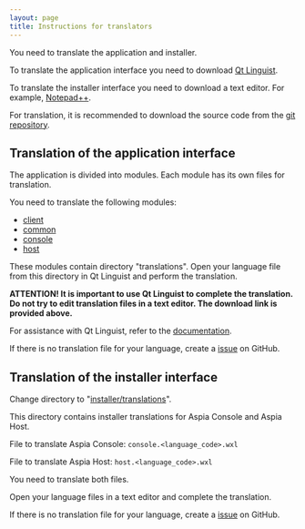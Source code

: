 ```yaml
---
layout: page
title: Instructions for translators
---
```


You need to translate the application and installer.

To translate the application interface you need to download [Qt Linguist](https://files.aspia.org/dev/linguist.7z).

To translate the installer interface you need to download a text editor. For example, [Notepad++](https://notepad-plus-plus.org/download).

For translation, it is recommended to download the source code from the [git repository](https://github.com/dchapyshev/aspia).

Translation of the application interface
----------------------------------------
The application is divided into modules. Each module has its own files for translation.

You need to translate the following modules:
- [client](https://github.com/dchapyshev/aspia/tree/master/source/client)
- [common](https://github.com/dchapyshev/aspia/tree/master/source/common)
- [console](https://github.com/dchapyshev/aspia/tree/master/source/console)
- [host](https://github.com/dchapyshev/aspia/tree/master/source/host)

These modules contain directory "translations".
Open your language file from this directory in Qt Linguist and perform the translation.

<b>ATTENTION! It is important to use Qt Linguist to complete the translation. Do not try to edit translation files in a text editor. The download link is provided above.</b>

For assistance with Qt Linguist, refer to the [documentation](http://doc.qt.io/qt-5/qtlinguist-index.html).

If there is no translation file for your language, create a [issue](https://github.com/dchapyshev/aspia/issues) on GitHub.

Translation of the installer interface
--------------------------------------
Change directory to "[installer/translations](https://github.com/dchapyshev/aspia/tree/master/installer/translations)".

This directory contains installer translations for Aspia Console and Aspia Host.

File to translate Aspia Console: ```console.<language_code>.wxl```

File to translate Aspia Host: ```host.<language_code>.wxl```

You need to translate both files.

Open your language files in a text editor and complete the translation.

If there is no translation file for your language, create a [issue](https://github.com/dchapyshev/aspia/issues) on GitHub.

